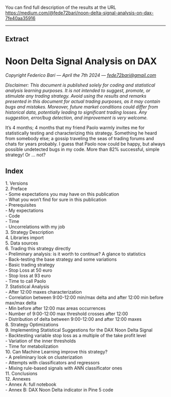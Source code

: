 You can find full description of the results at the URL https://medium.com/@fede72bari/noon-delta-signal-analysis-on-dax-7fe40aa35916

-------------------------------------------------------------------------------------
Extract
-------------------------------------------------------------------------------------

<h1>Noon Delta Signal Analysis on DAX</h1>

<i>Copyright Federico Bari — April the 7th 2024 — fede72bari@gmail.com

Disclaimer: This document is published solely for coding and statistical analysis learning purposes. It is not intended to suggest, promote, or stimulate any trading strategy. Avoid using the results and remarks presented in this document for actual trading purposes, as it may contain bugs and mistakes. Moreover, future market conditions could differ from historical data, potentially leading to significant trading losses. Any suggestion, error/bug detection, and improvement is very welcome.</i>

It’s 4 months; 4 months that my friend Paolo warmly invites me for statistically testing and characterizing this strategy. Something he heard from somebody else; a gossip traveling the seas of trading forums and chats for years probably. I guess that Paolo now could be happy, but always possible undetected bugs in my code. More than 82% successful, simple strategy! Or … not?

<h2>Index</h2>
1.	Versions	<br>
2.	Preface	<br>
- Some expectations you may have on this publication	<br>
- What you won’t find for sure in this publication	<br>
- Prerequisites	<br>
- My expectations	<br>
- Code	<br>
- Time	<br>
- Uncorrelations with my job	<br>
3.	Strategy Description	<br>
4.	Libraries import	<br>
5.	Data sources	<br>
6.	Trading this strategy directly	<br>
- Preliminary analysis: is it worth to continue? A glance to statistics	<br>
- Back-testing the base strategy and some variations	<br>
- Basic trading strategy	<br>
- Stop Loss at 50 euro	<br>
- Stop loss at 93 euro	<br>
- Time to call Paolo	<br>
7.	Statistical Analysis	<br>
- After 12:00 maxes characterization	<br>
- Correlation between 9:00-12:00 min/max delta and after 12:00 min before max/max delta	<br>
- Min before after 12:00 max areas occurrences	<br>
- Number of 9:00-12:00 max threshold crosses after 12:00	<br>
- Distribution of delta between 9:00-12:00 and after 12:00 maxes	<br>
8.	Strategy Optimizations	<br>
9.	Implementing Statistical Suggestions for the DAX Noon Delta Signal	<br>
- Backtesting variable stop loss as a multiple of the take profit level	<br>
- Variation of the inner thresholds	<br>
- Time for metabolization	<br>
10.	Can Machine Learning improve this strategy?	<br>
- A preliminary look on clusterization <br>
- Attempts with classificators and regressors	<br>
- Mixing rule-based signals with ANN classificator ones	<br>
11.	Conclusions	<br>
12.	Annexes	<br>
- Annex A: full notebook	<br>
- Annex B: DAX Noon Delta indicator in Pine 5 code	<br>

